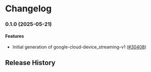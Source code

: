 # Changelog

### 0.1.0 (2025-05-21)

#### Features

* Initial generation of google-cloud-device_streaming-v1 ([#30408](https://github.com/googleapis/google-cloud-ruby/issues/30408)) 

## Release History
